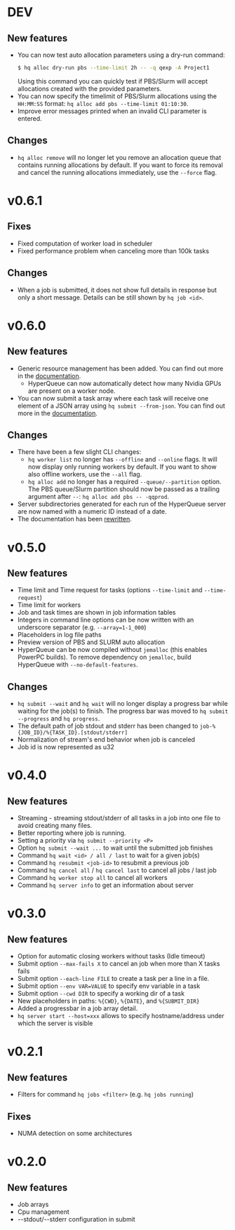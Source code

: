# DEV

## New features

  * You can now test auto allocation parameters using a dry-run command:
    ```bash
    $ hq alloc dry-run pbs --time-limit 2h -- -q qexp -A Project1
    ```
    Using this command you can quickly test if PBS/Slurm will accept allocations created with
    the provided parameters.
  * You can now specify the timelimit of PBS/Slurm allocations using the `HH:MM:SS` format:
    `hq alloc add pbs --time-limit 01:10:30`.
  * Improve error messages printed when an invalid CLI parameter is entered.

## Changes

  * `hq alloc remove` will no longer let you remove an allocation queue that contains running
    allocations by default. If you want to force its removal and cancel the running allocations
    immediately, use the `--force` flag. 

# v0.6.1

## Fixes

* Fixed computation of worker load in scheduler
* Fixed performance problem when canceling more than 100k tasks

## Changes

* When a job is submitted, it does not show full details in response
   but only a short message. Details can be still shown by `hq job <id>`.


# v0.6.0

## New features

  * Generic resource management has been added. You can find out more in the [documentation](https://it4innovations.github.io/hyperqueue/stable/jobs/gresources/).
    * HyperQueue can now automatically detect how many Nvidia GPUs are present on a worker node.
  * You can now submit a task array where each task will receive one element of a JSON array using
    `hq submit --from-json`. You can find out more in the [documentation](https://it4innovations.github.io/hyperqueue/stable/jobs/arrays/#json-array).

## Changes

  * There have been a few slight CLI changes:
    * `hq worker list` no longer has `--offline` and `--online` flags. It will now display only running
      workers by default. If you want to show also offline workers, use the `--all` flag.
    * `hq alloc add` no longer has a required `--queue/--partition` option. The PBS queue/Slurm partition
      should now be passed as a trailing argument after `--`: `hq alloc add pbs -- -qqprod`.
  * Server subdirectories generated for each run of the HyperQueue server are now named with a numeric ID instead of
  a date.
  * The documentation has been [rewritten](https://it4innovations.github.io/hyperqueue).


# v0.5.0

## New features

  * Time limit and Time request for tasks (options ``--time-limit`` and ``--time-request``)
  * Time limit for workers
  * Job and task times are shown in job information tables
  * Integers in command line options can be now written with an underscore separator (e.g. ``--array=1-1_000``)
  * Placeholders in log file paths
  * Preview version of PBS and SLURM auto allocation
  * HyperQueue can be now compiled without `jemalloc` (this enables PowerPC builds).
    To remove dependency on `jemalloc`, build HyperQueue with `--no-default-features`.

## Changes

  * `hq submit --wait` and `hq wait` will no longer display a progress bar while waiting for the job(s) to finish.
  The progress bar was moved to `hq submit --progress` and `hq progress`.
  * The default path of job stdout and stderr has been changed to ``job-%{JOB_ID}/%{TASK_ID}.[stdout/stderr]``
  * Normalization of stream's end behavior when job is canceled
  * Job id is now represented as u32


# v0.4.0

## New features

  * Streaming - streaming stdout/stderr of all tasks in a job into one file
    to avoid creating many files.
  * Better reporting where job is running.
  * Setting a priority via ``hq submit --priority <P>``
  * Option ``hq submit --wait ...`` to wait until the submitted job finishes
  * Command ``hq wait <id> / all / last`` to wait for a given job(s)
  * Command ``hq resubmit <job-id>`` to resubmit a previous job
  * Command ``hq cancel all`` / ``hq cancel last`` to cancel all jobs / last job
  * Command ``hq worker stop all`` to cancel all workers
  * Command ``hq server info`` to get an information about server


# v0.3.0

## New features

  * Option for automatic closing workers without tasks (Idle timeout)
  * Submit option ``--max-fails X`` to cancel an job when more than X tasks fails
  * Submit option ``--each-line FILE`` to create a task per a line in a file.
  * Submit option ``--env VAR=VALUE`` to specify env variable in a task
  * Submit option ``--cwd DIR`` to specify a working dir of a task
  * New placeholders in paths: ``%{CWD}``, ``%{DATE}``, and ``%{SUBMIT_DIR}``
  * Added a progressbar in a job array detail.
  * ``hq server start --host=xxx`` allows to specify hostname/address under which the server is visible


# v0.2.1

## New features

  * Filters for command ``hq jobs <filter>``
    (e.g. ``hq jobs running``)

## Fixes

  * NUMA detection on some architectures


# v0.2.0

## New features

  * Job arrays
  * Cpu management
  * --stdout/--stderr configuration in submit
